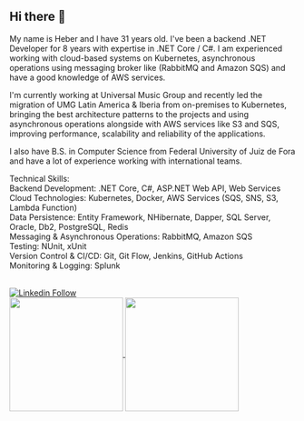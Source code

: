 ## Hi there 👋

<!--
**hfmarques/hfmarques** is a ✨ _special_ ✨ repository because its `README.md` (this file) appears on your GitHub profile.

Here are some ideas to get you started:

- 🔭 I’m currently working on ...
- 🌱 I’m currently learning ...
- 👯 I’m looking to collaborate on ...
- 🤔 I’m looking for help with ...
- 💬 Ask me about ...
- 📫 How to reach me: ...
- 😄 Pronouns: ...
- ⚡ Fun fact: ...
-->

My name is Heber and I have 31 years old. I've been a backend .NET Developer for 8 years with expertise in .NET Core / C#. I am experienced working with cloud-based systems on Kubernetes, asynchronous operations using messaging broker like (RabbitMQ and Amazon SQS) and have a good knowledge of AWS services.

I'm currently working at Universal Music Group and recently led the migration of UMG Latin America & Iberia from on-premises to Kubernetes, bringing the best architecture patterns to the projects and using asynchronous operations alongside with AWS services like S3 and SQS, improving performance, scalability and reliability of the applications.

I also have B.S. in Computer Science from Federal University of Juiz de Fora and have a lot of experience working with international teams.

Technical Skills:
<br/>Backend Development: .NET Core, C#, ASP.NET Web API, Web Services
<br/>Cloud Technologies: Kubernetes, Docker, AWS Services (SQS, SNS, S3, Lambda Function)
<br/>Data Persistence: Entity Framework, NHibernate, Dapper, SQL Server, Oracle, Db2, PostgreSQL, Redis
<br/>Messaging & Asynchronous Operations: RabbitMQ, Amazon SQS
<br/>Testing: NUnit, xUnit
<br/>Version Control & CI/CD: Git, Git Flow, Jenkins, GitHub Actions
<br/>Monitoring & Logging: Splunk

<br/>
<a href="https://www.linkedin.com/in/heber-marques-15371572/">
  <img src="https://img.shields.io/badge/Follow%20me%20-blue?style=for-the-badge&logo=Linkedin" alt="Linkedin Follow">
</a>

<br/>
<a href="https://github.com/anuraghazra/github-readme-stats">
  <img height=200 align="center" src="https://github-readme-stats.vercel.app/api?username=hfmarques&rank_icon=github&theme=transparent" />
</a>
<a href="https://github.com/anuraghazra/convoychat">
  <img height=200 align="center" src="https://github-readme-stats.vercel.app/api/top-langs?username=hfmarques&layout=compact&langs_count=8&card_width=320&theme=transparent" />
</a>
